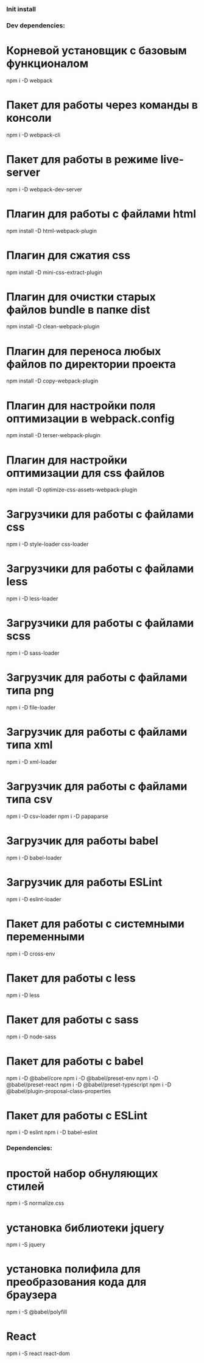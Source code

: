 ### Init install


### Dev dependencies:
# Корневой установщик с базовым функционалом
npm i -D webpack
# Пакет для работы через команды в консоли
npm i -D webpack-cli
# Пакет для работы в режиме live-server
npm i -D webpack-dev-server

# Плагин для работы с файлами html
npm install -D html-webpack-plugin
# Плагин для сжатия css
npm install -D mini-css-extract-plugin
# Плагин для очистки старых файлов bundle в папке dist
npm install -D clean-webpack-plugin
# Плагин для переноса любых файлов по директории проекта
npm install -D copy-webpack-plugin
# Плагин для настройки поля оптимизации в webpack.config
npm install -D terser-webpack-plugin
# Плагин для настройки оптимизации для css файлов
npm install -D optimize-css-assets-webpack-plugin

# Загрузчики для работы с файлами css
npm i -D style-loader css-loader
# Загрузчики для работы с файлами less
npm i -D less-loader
# Загрузчики для работы с файлами scss
npm i -D sass-loader
# Загрузчик для работы с файлами типа png
npm i -D file-loader
# Загрузчик для работы с файлами типа xml
npm i -D xml-loader
# Загрузчик для работы с файлами типа csv
npm i -D csv-loader
npm i -D papaparse
# Загрузчик для работы babel
npm i -D babel-loader
# Загрузчик для работы ESLint
npm i -D eslint-loader

# Пакет для работы с системными переменными
npm i -D cross-env
# Пакет для работы с less
npm i -D less
# Пакет для работы с sass
npm i -D node-sass
# Пакет для работы с babel
npm i -D @babel/core
npm i -D @babel/preset-env
npm i -D @babel/preset-react
npm i -D @babel/preset-typescript
npm i -D @babel/plugin-proposal-class-properties
# Пакет для работы с ESLint
npm i -D eslint
npm i -D babel-eslint


### Dependencies:
# простой набор обнуляющих стилей 
npm i -S normalize.css

# установка библиотеки jquery
npm i -S jquery

# установка полифила для преобразования кода для браузера
npm i -S @babel/polyfill

# React
npm i -S react react-dom
